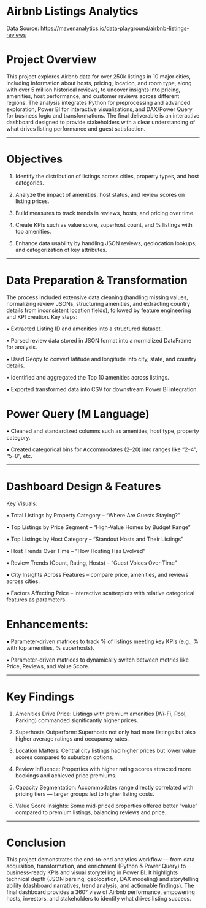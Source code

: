 # Airbnb Listings Analytics

Data Source: https://mavenanalytics.io/data-playground/airbnb-listings-reviews

# Project Overview

This project explores Airbnb data for over 250k listings in 10 major cities, including information about hosts, pricing, location, and room type, along with over 5 million historical reviews, to uncover insights into pricing, amenities, host performance, and customer reviews across different regions. The analysis integrates Python for preprocessing and advanced exploration, Power BI for interactive visualizations, and DAX/Power Query for business logic and transformations.
The final deliverable is an interactive dashboard designed to provide stakeholders with a clear understanding of what drives listing performance and guest satisfaction.
________________________________________
# Objectives

  1.	Identify the distribution of listings across cities, property types, and host categories.
   
  2.	Analyze the impact of amenities, host status, and review scores on listing prices.
	
  3.	Build measures to track trends in reviews, hosts, and pricing over time.
	
  4.	Create KPIs such as value score, superhost count, and % listings with top amenities.
	
  5.	Enhance data usability by handling JSON reviews, geolocation lookups, and categorization of key attributes.
________________________________________
# Data Preparation & Transformation

 The process included extensive data cleaning (handling missing values, normalizing review JSONs, structuring amenities, and extracting country details from inconsistent location fields), followed by feature engineering and KPI creation. Key steps:
  
  •	Extracted Listing ID and amenities into a structured dataset.
  
  •	Parsed review data stored in JSON format into a normalized DataFrame for analysis.
  
  •	Used Geopy to convert latitude and longitude into city, state, and country details.
  
  •	Identified and aggregated the Top 10 amenities across listings.
  
  •	Exported transformed data into CSV for downstream Power BI integration.

# Power Query (M Language)

  •	Cleaned and standardized columns such as amenities, host type, property category.
  
  •	Created categorical bins for Accommodates (2–20) into ranges like “2–4”, “5–8”, etc.
________________________________________

# Dashboard Design & Features

  Key Visuals:
  
  •	Total Listings by Property Category – “Where Are Guests Staying?”
  
  •	Top Listings by Price Segment – “High-Value Homes by Budget Range”
  
  •	Top Listings by Host Category – “Standout Hosts and Their Listings”
  
  •	Host Trends Over Time – “How Hosting Has Evolved”
  
  •	Review Trends (Count, Rating, Hosts) – “Guest Voices Over Time”
  
  •	City Insights Across Features – compare price, amenities, and reviews across cities.
  
  •	Factors Affecting Price – interactive scatterplots with relative categorical features as parameters.

# Enhancements:

  •	Parameter-driven matrices to track % of listings meeting key KPIs (e.g., % with top amenities, % superhosts).
  
  •	Parameter-driven matrices to dynamically switch between metrics like Price, Reviews, and Value Score.
________________________________________
# Key Findings

  1.	Amenities Drive Price: Listings with premium amenities (Wi-Fi, Pool, Parking) commanded significantly higher prices.
  	
  2.	Superhosts Outperform: Superhosts not only had more listings but also higher average ratings and occupancy rates.
  	
  3.	Location Matters: Central city listings had higher prices but lower value scores compared to suburban options.
  	
  4.	Review Influence: Properties with higher rating scores attracted more bookings and achieved price premiums.
  	
  5.	Capacity Segmentation: Accommodates range directly correlated with pricing tiers — larger groups led to higher listing costs.
  	
  6.	Value Score Insights: Some mid-priced properties offered better “value” compared to premium listings, balancing reviews and price.
  	
________________________________________
# Conclusion
  This project demonstrates the end-to-end analytics workflow — from data acquisition, transformation, and enrichment (Python & Power Query) to business-ready KPIs and visual storytelling in Power BI.
  It highlights technical depth (JSON parsing, geolocation, DAX modeling) and storytelling ability (dashboard narratives, trend analysis, and actionable findings).
  The final dashboard provides a 360° view of Airbnb performance, empowering hosts, investors, and stakeholders to identify what drives listing success.
